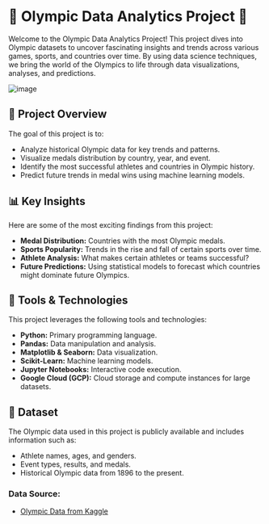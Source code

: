 # 🏅 Olympic Data Analytics Project 🏅

Welcome to the Olympic Data Analytics Project! This project dives into Olympic datasets to uncover fascinating insights and trends across various games, sports, and countries over time. By using data science techniques, we bring the world of the Olympics to life through data visualizations, analyses, and predictions.

![image](https://github.com/user-attachments/assets/f79e7b4f-0559-4fdf-82c7-c4f6b7bae46c)

## 🚀 Project Overview
The goal of this project is to:

- Analyze historical Olympic data for key trends and patterns.
- Visualize medals distribution by country, year, and event.
- Identify the most successful athletes and countries in Olympic history.
- Predict future trends in medal wins using machine learning models.

## 📊 Key Insights
Here are some of the most exciting findings from this project:

- **Medal Distribution:** Countries with the most Olympic medals.
- **Sports Popularity:** Trends in the rise and fall of certain sports over time.
- **Athlete Analysis:** What makes certain athletes or teams successful?
- **Future Predictions:** Using statistical models to forecast which countries might dominate future Olympics.

## 🔧 Tools & Technologies
This project leverages the following tools and technologies:

- **Python:** Primary programming language.
- **Pandas:** Data manipulation and analysis.
- **Matplotlib & Seaborn:** Data visualization.
- **Scikit-Learn:** Machine learning models.
- **Jupyter Notebooks:** Interactive code execution.
- **Google Cloud (GCP):** Cloud storage and compute instances for large datasets.

## 📁 Dataset
The Olympic data used in this project is publicly available and includes information such as:

- Athlete names, ages, and genders.
- Event types, results, and medals.
- Historical Olympic data from 1896 to the present.

### Data Source:
- [Olympic Data from Kaggle](https://www.kaggle.com/the-olympic-games)
